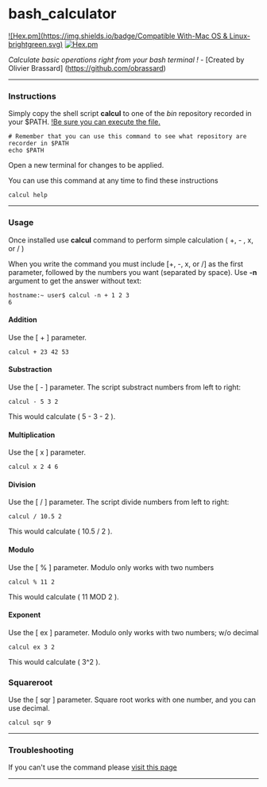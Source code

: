 # bash_calculator
[![Hex.pm](https://img.shields.io/badge/Compatible With-Mac OS & Linux-brightgreen.svg)]()
[![Hex.pm](https://img.shields.io/badge/Version-1.1.0-blue.svg)]()

_Calculate basic operations right from your bash terminal !_ - [Created by Olivier Brassard]
(https://github.com/obrassard)
___
### Instructions

Simply copy the shell script **calcul** to one of the *bin* repository recorded in your $PATH. [!Be sure you can execute the file.](https://github.com/obrassard/bash_calculator/wiki/Troubleshooting)
```shell
# Remember that you can use this command to see what repository are recorder in $PATH
echo $PATH
```
Open a new terminal for changes to be applied.

You can use this command at any time to find these instructions
```shell
calcul help
```
___
### Usage
Once installed use **calcul** command to perform simple calculation ( +, - , x, or / )

When you write the command you must include [+, -, x, or /] as the first parameter, followed by the numbers you want (separated by space).
Use **-n** argument to get the answer without text:
```shell
hostname:~ user$ calcul -n + 1 2 3
6
```
#### Addition
Use the [ + ] parameter.
```shell
calcul + 23 42 53
```
#### Substraction
Use the [ - ] parameter.
The script substract numbers from left to right:
```shell
calcul - 5 3 2
```
This would calculate ( 5 - 3 - 2 ).
#### Multiplication
Use the [ x ] parameter.
```shell
calcul x 2 4 6
```
#### Division
Use the [ / ] parameter.
The script divide numbers from left to right:
```shell
calcul / 10.5 2
```
This would calculate ( 10.5 / 2 ).

#### Modulo
Use the [ % ] parameter.
Modulo only works with two numbers
```shell
calcul % 11 2
```
This would calculate ( 11 MOD 2 ).

#### Exponent
Use the [ ex ] parameter.
Modulo only works with two numbers; w/o decimal
```shell
calcul ex 3 2
```
This would calculate ( 3^2 ).

### Squareroot
Use the [ sqr ] parameter.
Square root works with one number, and you can use decimal.
```shell
calcul sqr 9
```
___
### Troubleshooting

If you can't use the command please [visit this page](https://github.com/obrassard/bash_calculator/wiki/Troubleshooting)
___
